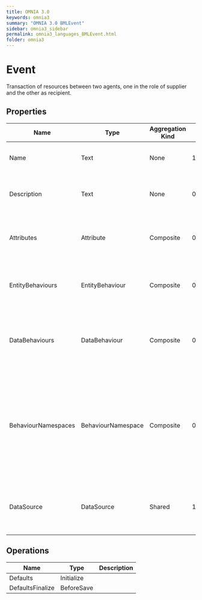 ```yaml
---
title: OMNIA 3.0
keywords: omnia3
summary: "OMNIA 3.0 BMLEvent"
sidebar: omnia3_sidebar
permalink: omnia3_languages_BMLEvent.html
folder: omnia3
---
```


# Event
Transaction of resources between two agents, one in the role of supplier and the other as recipient.
## Properties
Name | Type | Aggregation Kind | Multiplicity | Description
--------- | --------- | --------- | --------- | ---------
Name | Text | None | 1..* | The name of the entity (unique identifier).
Description | Text | None | 0..* | The textual explanation of the entities' purpose.
Attributes | Attribute | Composite | 0..2147483647 | A collection of entries that allows to define entity' structure.
EntityBehaviours | EntityBehaviour | Composite | 0..2147483647 | A collection of entries representing how the entity behaves.
DataBehaviours | DataBehaviour | Composite | 0..2147483647 | A collection of entries representing how the entity' data is stored and retrieved.
BehaviourNamespaces | BehaviourNamespace | Composite | 0..2147483647 | A collection of entries representing the coding namespaces to be included (as usings) on code generated with your data and entity behaviours.
DataSource | DataSource | Shared | 1..* | The Data Source in which the entities are computed and/or persisted.
## Operations
Name | Type | Description
--------- | --------- | ---------
Defaults | Initialize | 
DefaultsFinalize | BeforeSave | 

